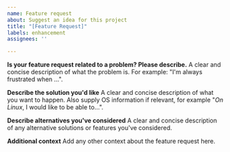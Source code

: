```yaml
---
name: Feature request
about: Suggest an idea for this project
title: "[Feature Request]"
labels: enhancement
assignees: ''

---
```


**Is your feature request related to a problem? Please describe.**
A clear and concise description of what the problem is. For example: "I'm always frustrated when ...".

**Describe the solution you'd like**
A clear and concise description of what you want to happen. Also supply OS information if relevant, for example "*On Linux*, I would like to be able to...".

**Describe alternatives you've considered**
A clear and concise description of any alternative solutions or features you've considered.

**Additional context**
Add any other context about the feature request here.
